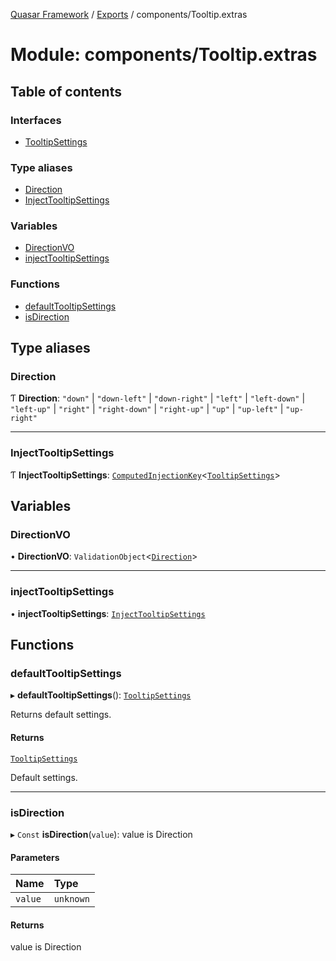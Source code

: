 [Quasar Framework](../index.md) / [Exports](../modules.md) / components/Tooltip.extras

# Module: components/Tooltip.extras

## Table of contents

### Interfaces

- [TooltipSettings](../interfaces/components_Tooltip_extras.TooltipSettings.md)

### Type aliases

- [Direction](components_Tooltip_extras.md#direction)
- [InjectTooltipSettings](components_Tooltip_extras.md#injecttooltipsettings)

### Variables

- [DirectionVO](components_Tooltip_extras.md#directionvo)
- [injectTooltipSettings](components_Tooltip_extras.md#injecttooltipsettings)

### Functions

- [defaultTooltipSettings](components_Tooltip_extras.md#defaulttooltipsettings)
- [isDirection](components_Tooltip_extras.md#isdirection)

## Type aliases

### Direction

Ƭ **Direction**: ``"down"`` \| ``"down-left"`` \| ``"down-right"`` \| ``"left"`` \| ``"left-down"`` \| ``"left-up"`` \| ``"right"`` \| ``"right-down"`` \| ``"right-up"`` \| ``"up"`` \| ``"up-left"`` \| ``"up-right"``

___

### InjectTooltipSettings

Ƭ **InjectTooltipSettings**: [`ComputedInjectionKey`](components_api.md#computedinjectionkey)<[`TooltipSettings`](../interfaces/components_Tooltip_extras.TooltipSettings.md)\>

## Variables

### DirectionVO

• **DirectionVO**: `ValidationObject`<[`Direction`](components_Tooltip_extras.md#direction)\>

___

### injectTooltipSettings

• **injectTooltipSettings**: [`InjectTooltipSettings`](components_Tooltip_extras.md#injecttooltipsettings)

## Functions

### defaultTooltipSettings

▸ **defaultTooltipSettings**(): [`TooltipSettings`](../interfaces/components_Tooltip_extras.TooltipSettings.md)

Returns default settings.

#### Returns

[`TooltipSettings`](../interfaces/components_Tooltip_extras.TooltipSettings.md)

Default settings.

___

### isDirection

▸ `Const` **isDirection**(`value`): value is Direction

#### Parameters

| Name | Type |
| :------ | :------ |
| `value` | `unknown` |

#### Returns

value is Direction

